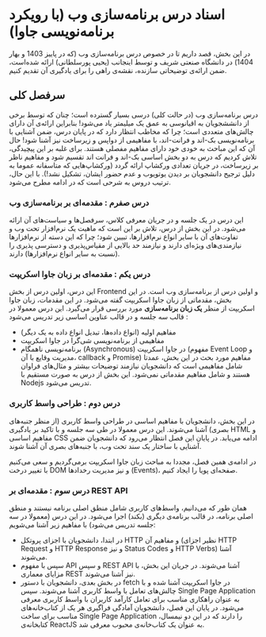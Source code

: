 # اسناد درس برنامه‌سازی وب (با رویکرد برنامه‌نویسی جاوا)
در این بخش، قصد داریم تا در خصوص درس برنامه‌سازی وب (که در پاییز 1403 و بهار 1404) در دانشگاه صنعتی شریف و توسط اینجانب (یحیی پورسلطانی) ارائه شده‌است، ضمن ارائه‌ی توضیحاتی سازنده، نقشه‌ی راهی را برای یادگیری آن تقدیم کنیم.
## سرفصل کلی
درس برنامه‌سازی وب (در حالت کلی) درسی بسیار گسترده است؛ چنان که توسط برخی از دانششجویان به اقیانوسی به عمق یک میلیمتر یاد می‌شود! بنابراین ارائه‌ی آن دارای چالش‌های متعددی است؛ چرا که مخاطب انتظار دارد که در پایان درس، ضمن آشنایی با برنامه‌نویسی بک-اند و فرانت-اند، با مفاهیمی از دواپس و زیرساخت نیز آشنا شود! حال آن که این مباحث به خودی خود دارای مفاهیم مفصلی هستند. برای غلبه بر این پیچیدگی، تلاش کردیم که درس به دو بخش اساسی بک-اند و فرانت اند تقسیم شود و مفاهیم ناظر بر زیرساخت، در جریان تعدادی ورکشاپ ارائه گردد (ورکشاپ‌هایی که متاسفانه عموما به دلیل ترجیح دانشجویان بر دیدن یوتویوب و عدم حضور ایشان، تشکیل نشد!). با این حال، ترتیب دروس به شرحی است که در ادامه مطرح می‌شود.

### درس صفرم : مقدمه‌ای بر برنامه‌سازی وب
این درس در یک جلسه و در جریان معرفی کلاس، سرفصل‌ها و سیاست‌های آن ارائه می‌شود. در این بخش از درس، تلاش بر این است که ماهیت یک نرم‌افزار تحت وب و تفاوت‌های آن با سایر انواع نرم‌افزارها، تبیین شود؛ چرا که این دسته از نرم‌افزارها نیازمندی‌های ویژه‌ای دارند و نیازمند حد بالایی از مقیاس‌پذیری و دسترسی پذیری را (نسبت به سایر انواع نرم‌افزارها) دارند.
### درس یکم : مقدمه‌ای بر زبان جاوا اسکریپت
این درس، اولین درس از بخش Frontend و اولین درس از برنامه‌سازی وب است. در این بخش، مقدماتی از زبان جاوا اسکریپت گفته می‌شود. در این مقدمات، زبان جاوا اسکریپت از منظر **یک زبان برنامه‌سازی** مورد بررسی قرار می‌گیرد. این درس معمولا در قالب سه جلسه و در قالب عناوین اساسی زیر تدریس می‌شود : 
- مفاهیم اولیه (انواع داده‌ها، تبدیل انواع داده به یک دیگر)
- مفاهیمی از برنامه‌نویسی شی‌گرا در جاوا اسکریپت
- برنامه‌نویسی ناهمگام (Asynchronous) در جاوا اسکریپت (مفهوم Event Loop و مدیریت وقایع با آن، callback و Promise)
مفاهیم مورد بحث در این بخش، عمدتا شامل مفاهیمی است که دانشجویان نیازمند توضیحات بیشتر و مثال‌های فراوان هستند و شامل مفاهیم مقدماتی نمی‌شود. این بخش از درس به صورت مستقیم با Nodejs تدریس می‌شود.

### درس دوم : طراحی واسط کاربری
در این بخش، دانشجویان با مفاهیم اساسی در طراحی واسط کاربری (از منظر جنبه‌های بصری) آشنا می‌شوند. این درس معمولا در طی سه جلسه و با تاکید بر یادگیری HTML و مفاهیم اساسی CSS ادامه می‌یابد. در پایان این فصل انتظار می‌رود که دانشجویان ضمن آشنایی با ساختار یک سند تحت وب، با جنبه‌های بصری آن آشنا شوند.

در ادامه‌ی همین فصل، مجددا به مباحث زبان جاوا اسکریپت برمی‌گردیم و سعی می‌کنیم با تغییر درخت DOM و نیز مدیریت رخدادها (Events)، صفحه‌ای پویا را ایجاد کنیم.

### درس سوم : مقدمه‌ای بر REST API
همان طور که می‌دانیم، واسط‌های کاربری شامل منطق اصلی برنامه نیستند و منطق اصلی برنامه، در قالب برنامه‌ی دیگری (بکند) اجرا می‌شود. در این درس (معمولا در سه جلسه تدریس می‌شود) با مفاهیم زیر آشنا می‌شویم: 
- در ابتدا، دانشجویان با اجزای پروتکل HTTP و مفاهیم آن (نظیر اجزای HTTP Request و HTTP Response و نیز Status Codes و HTTP Verbs) آشنا می‌شوند.
- سپس با مفهوم API و سپس REST API آشنا می‌شوند. در جریان این بخش، با مزایای معماری REST نیز آشنا می‌شوند.
- در بخش بعدی، دانشجویان با دستور fetch در جاوا اسکریپت آشنا شده و با چالش‌های تعامل با واسط کاربری آشنا می‌شوند. سپس Single Page Application به عنوان راهکاری مناسب برای تعامل کارآمد کاربران با واسط کاربری معرفی می‌شود.
در پایان این فصل، دانشجویان آمادگی فراگیری هر یک از کتاب‌خانه‌های مناسب برای ساخت Single Page Application را دارند که در این دو نیمسال، کتابخانه‌ی ReactJS به عنوان یک کتاب‌خانه‌ی محبوب معرفی شد.

